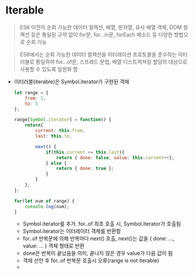 # Iterable

> ES6 이전의 순회 가능한 데이터 컬렉션, 배열, 문자열, 유사 배열 객체, DOM 컬랙션 등은 통일된 규약 없이 for문, for…in문, forEach 메소드 등 다양한 방법으로 순회 가능
> 

> ES6에서는 순회 가능한 데이터 컬렉션을 이터레이션 프로토콜을 준수하는 이터러블로 통일하여 for…of문, 스프레드 문법, 배열 디스트럭쳐링 할당의 대상으로 사용할 수 있도록 일원화 함
> 
- 이터러블(iterable)은 Symbol.iterator가 구현된 객체
    
    ```jsx
    let range = {
    	from: 1,
    	to: 5
    };
    
    range[Symbol.iterator] = function() {
    	return{
    		current: this.from,
    		last: this.to,
    
    		next() {
    			if(this.current <= this.last){
    				return { done: false, value: this.current++};
    			} else {
    				return { done: true };
    			}
    		}
    	};
    };
    
    for(let num of range) {
    	console.log(num);
    }
    ```
    
    - Symbol.iterator를 추가.  for..of 최초 호출 시, Symbol.iterator가 호출됨
    - Symbol.iterator는 이터레이터 객체를 반환함
    - for..of 반복문에 의해 반복마다 next() 호출, next()는 값을 { done: ..., value: … } 객체 형태로 반환
    - done은 반복이 끝났음을 의미, 끝나지 않은 경우 value가 다음 값이 됨
    - 객체 선언 후 for..of 반복문 호출시 오류(range is not iterable)
    -